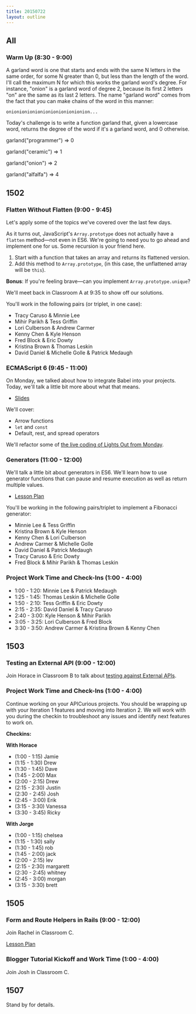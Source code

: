 ```yaml
---
title: 20150722
layout: outline
---
```


## All

### Warm Up (8:30 - 9:00)

A garland word is one that starts and ends with the same N letters in the same order,
for some N greater than 0, but less than the length of the word. I'll call the maximum N for
which this works the garland word's degree. For instance, "onion" is a garland word of degree
2, because its first 2 letters "on" are the same as its last 2 letters. The name "garland
word" comes from the fact that you can make chains of the word in this manner:

`onionionionionionionionionionion...`

Today's challenge is to write a function garland that, given a lowercase word, returns the
degree of the word if it's a garland word, and 0 otherwise.


garland("programmer") => 0

garland("ceramic") => 1

garland("onion") => 2

garland("alfalfa") => 4


## 1502

### Flatten Without Flatten (9:00 - 9:45)

Let's apply some of the topics we've covered over the last few days.

As it turns out, JavaScript's `Array.prototype` does not actually have a `flatten` method—not even in ES6. We're going to need you to go ahead and implement one for us. Some recursion is your friend here.

1. Start with a function that takes an array and returns its flattened version.
2. Add this method to `Array.prototype`, (in this case, the unflattened array will be `this`).

**Bonus**: If you're feeling brave—can you implement `Array.prototype.unique`?

We'll meet back in Classroom A at 9:35 to show off our solutions.

You'll work in the following pairs (or triplet, in one case):

* Tracy Caruso & Minnie Lee
* Mihir Parikh & Tess Griffin
* Lori Culberson & Andrew Carmer
* Kenny Chen & Kyle Henson
* Fred Block & Eric Dowty
* Kristina Brown & Thomas Leskin
* David Daniel & Michelle Golle & Patrick Medaugh

### ECMAScript 6 (9:45 - 11:00)

On Monday, we talked about how to integrate Babel into your projects. Today, we'll talk a little bit more about what that means.

* [Slides](https://www.icloud.com/keynote/AwBWCAESEFoVLpRtDJo8Kk3piV5sbNkaKlAg9v2X5wje5AErTxU8hnZ5ILmhI-KWx48mqZPuAQnFUd-t7QX4SlH6BwMCUCAQEEIBTGfYPXd1HM1uffj9AhZhDBm7G1jlzf7vSyOtECr64o#ES6_for_Turing_Students)

We'll cover:

* Arrow functions
* `let` and `const`
* Default, rest, and spread operators

We'll refactor some of [the live coding of Lights Out from Monday](https://github.com/turingschool-examples/lights-out).

### Generators (11:00 - 12:00)

We'll talk a little bit about generators in ES6. We'll learn how to use generator functions that can pause and resume execution as well as return multiple values.

* [Lesson Plan](https://github.com/turingschool/lesson_plans/blob/master/ruby_04-apis_and_scalability/functions_in_javascript.md#generators)

You'll be working in the following pairs/triplet to implement a Fibonacci generator:

* Minnie Lee & Tess Griffin
* Kristina Brown & Kyle Henson
* Kenny Chen & Lori Culberson
* Andrew Carmer & Michelle Golle
* David Daniel & Patrick Medaugh
* Tracy Caruso & Eric Dowty
* Fred Block & Mihir Parikh & Thomas Leskin

### Project Work Time and Check-Ins (1:00 - 4:00)

* 1:00 - 1:20: Minnie Lee & Patrick Medaugh
* 1:25 - 1:45: Thomas Leskin & Michelle Golle
* 1:50 - 2:10: Tess Griffin & Eric Dowty
* 2:15 - 2:35: David Daniel & Tracy Caruso
* 2:40 - 3:00: Kyle Henson & Mihir Parikh
* 3:05 - 3:25: Lori Culberson & Fred Block
* 3:30 - 3:50: Andrew Carmer & Kristina Brown & Kenny Chen

## 1503

### Testing an External API (9:00 - 12:00)

Join Horace in Classroom B to talk about [testing against
External APIs](https://github.com/turingschool/lesson_plans/blob/master/ruby_04-apis_and_scalability/mocking_apis_v2.markdown).

### Project Work Time and Check-Ins (1:00 - 4:00)

Continue working on your APICurious projects. You should be wrapping up
with your Iteration 1 features and moving into Iteration 2. We will work
with you during the checkin to troubleshoot any issues and identify next features
to work on.

__Checkins:__

__With Horace__

* (1:00 - 1:15) Jamie
* (1:15 - 1:30) Drew
* (1:30 - 1:45) Dave
* (1:45 - 2:00) Max
* (2:00 - 2:15) Drew
* (2:15 - 2:30) Justin
* (2:30 - 2:45) Josh
* (2:45 - 3:00) Erik
* (3:15 - 3:30) Vanessa
* (3:30 - 3:45) Ricky

__With Jorge__

* (1:00 - 1:15) chelsea
* (1:15 - 1:30) sally
* (1:30 - 1:45) rob
* (1:45 - 2:00) jack
* (2:00 - 2:15) lev
* (2:15 - 2:30) margarett
* (2:30 - 2:45) whitney
* (2:45 - 3:00) morgan
* (3:15 - 3:30) brett

## 1505

### Form and Route Helpers in Rails (9:00 - 12:00)

Join Rachel in Classroom C.

[Lesson Plan](https://github.com/turingschool/lesson_plans/blob/master/ruby_02-web_applications_with_ruby/forms_and_route_helpers_in_rails.markdown)

### Blogger Tutorial Kickoff and Work Time (1:00 - 4:00)

Join Josh in Classroom C.


## 1507

Stand by for details.

